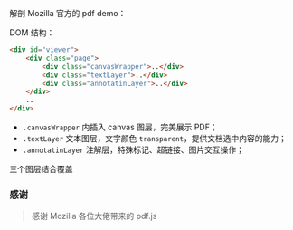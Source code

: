 
解剖 Mozilla 官方的 pdf demo：

DOM 结构：
```HTML
<div id="viewer">
    <div class="page">
        <div class="canvasWrapper">..</div>
        <div class="textLayer">..</div>
        <div class="annotatinLayer">..</div>
    </div>
    ..
</div>
```
* `.canvasWrapper` 内插入 canvas 图层，完美展示 PDF；
* `.textLayer` 文本图层，文字颜色 `transparent`，提供文档选中内容的能力；
* `.annotatinLayer` 注解层，特殊标记、超链接、图片交互操作；

三个图层结合覆盖



### 感谢
> 感谢 Mozilla 各位大佬带来的 pdf.js